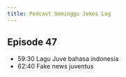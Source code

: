 ```yaml
---
title: Podcast Seminggu Jokes Log
---
```


## Episode 47
- 59:30 Lagu Juve bahasa indonesia
- 62:40 Fake news juventus 
